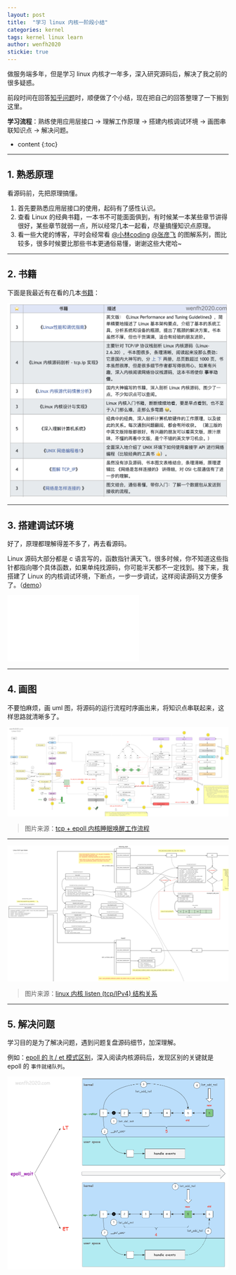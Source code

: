 ```yaml
---
layout: post
title:  "学习 linux 内核一阶段小结"
categories: kernel
tags: kernel linux learn
author: wenfh2020
stickie: true
---
```


做服务端多年，但是学习 linux 内核才一年多，深入研究源码后，解决了我之前的很多疑惑。

前段时间在回答[知乎问题](https://www.zhihu.com/question/439569498/answer/2242340127)时，顺便做了个小结，现在把自己的回答整理了一下搬到这里。

**学习流程**：熟练使用应用层接口 -> 理解工作原理 -> 搭建内核调试环境 -> 画图串联知识点 -> 解决问题。



* content
{:toc}

---

## 1. 熟悉原理

看源码前，先把原理搞懂。

1. 首先要熟悉应用层接口的使用，起码有了感性认识。
2. 查看 Linux 的经典书籍，一本书不可能面面俱到，有时候某一本某些章节讲得很好，某些章节就弱一点，所以经常几本一起看，尽量搞懂知识点原理。
3. 看一些大佬的博客，平时会经常看 [@小林coding](https://www.zhihu.com/people/lin-zhi-rong-8) [@张彦飞](https://www.zhihu.com/people/zhang-yan-fei-26-61) 的图解系列，图比较多，很多时候要比那些书本更通俗易懂，谢谢这些大佬哈~

---

## 2. 书籍

下面是我最近有在看的几本[书籍](https://wenfh2020.com/2021/05/07/my-books/)：

<div align=center><img src="/images/2021/2021-12-16-19-33-56.png" data-action="zoom"/></div>

---

## 3. 搭建调试环境

好了，原理都理解得差不多了，再去看源码。

Linux 源码大部分都是 c 语言写的，函数指针满天飞，很多时候，你不知道这些指针都指向哪个具体函数，如果单纯找源码，你可能半天都不一定找到。接下来，我搭建了 Linux 的内核调试环境，下断点，一步一步调试，这样阅读源码又方便多了。（[demo](https://github.com/wenfh2020/kernel_test)）

<iframe class="bilibili" src="//player.bilibili.com/player.html?aid=592292865&bvid=BV1Sq4y1q7Gv&cid=461543929&page=1&high_quality=1" scrolling="no" border="0" frameborder="no" framespacing="0" allowfullscreen="true"> </iframe>

---

## 4. 画图

不要怕麻烦，画 uml 图，将源码的运行流程时序画出来，将知识点串联起来，这样思路就清晰多了。

<div align=center><img src="/images/2021/2021-12-31-12-44-05.png" data-action="zoom"/></div>

> 图片来源：[tcp + epoll 内核睡眠唤醒工作流程](https://wenfh2020.com/2021/12/16/tcp-epoll-wakeup/)

---

<div align=center><img src="/images/2021/2021-07-27-21-18-33.png" data-action="zoom"/></div>

> 图片来源：[linux 内核 listen (tcp/IPv4) 结构关系](https://processon.com/view/60fa6dfe7d9c083494e37a9a)

---

## 5. 解决问题

学习目的是为了解决问题，遇到问题复盘源码细节，加深理解。

例如：[epoll 的 lt / et 模式区别](https://wenfh2020.com/2020/06/11/epoll-lt-et/)，深入阅读内核源码后，发现区别的关键就是 epoll 的 `事件就绪队列`。

<div align=center><img src="/images/2023/2023-07-01-16-02-17.png" data-action="zoom"></div>

